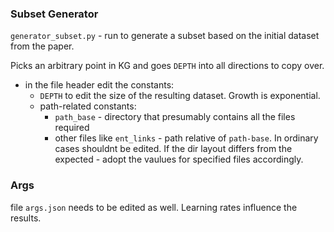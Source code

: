 ### Subset Generator

`generator_subset.py` - run to generate a subset based on the initial dataset from the paper.

Picks an arbitrary point in KG and goes `DEPTH` into all directions to copy over.

- in the file header edit the constants:
  - `DEPTH` to edit the size of the resulting dataset. Growth is exponential.
  - path-related constants:
    - `path_base` - directory that presumably contains all the files required
    - other files like `ent_links` - path relative of `path-base`. In ordinary cases shouldnt be edited. If the
    dir layout differs from the expected - adopt the vaulues for specified files accordingly.

### Args

file `args.json` needs to be edited as well. Learning rates influence the results.
